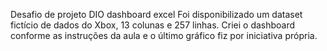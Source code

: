 Desafio de projeto DIO dashboard excel
Foi disponibilizado um dataset fictício de dados do Xbox, 13 colunas e 257 linhas. Criei o dashboard conforme as instruções da aula e o último gráfico fiz por iniciativa própria.
